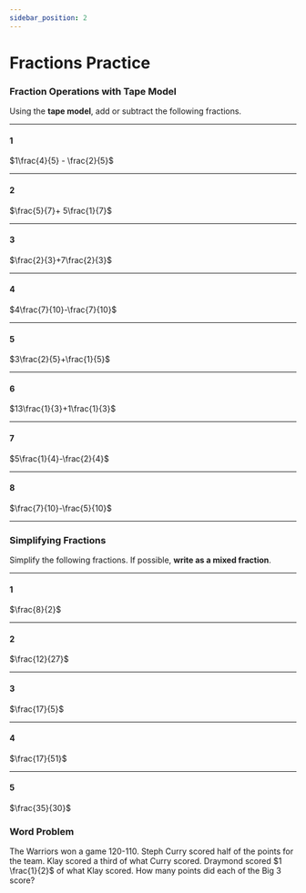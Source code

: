 ```yaml
---
sidebar_position: 2
---
```


# Fractions Practice

### Fraction Operations with Tape Model

Using the **tape model**, add or subtract the following fractions.

--- 
#### 1
$1\frac{4}{5} - \frac{2}{5}$



--- 
#### 2
$\frac{5}{7}+ 5\frac{1}{7}$




---
#### 3
$\frac{2}{3}+7\frac{2}{3}$



--- 
#### 4
$4\frac{7}{10}-\frac{7}{10}$




--- 
#### 5
$3\frac{2}{5}+\frac{1}{5}$




--- 
#### 6
$13\frac{1}{3}+1\frac{1}{3}$




--- 
#### 7
$5\frac{1}{4}-\frac{2}{4}$




--- 
#### 8
$\frac{7}{10}-\frac{5}{10}$


---

### Simplifying Fractions

Simplify the following fractions. If possible, **write as a mixed fraction**.

--- 
#### 1
$\frac{8}{2}$



--- 
#### 2
$\frac{12}{27}$



--- 
#### 3
$\frac{17}{5}$



--- 
#### 4
$\frac{17}{51}$



--- 
#### 5
$\frac{35}{30}$


### Word Problem
The Warriors won a game 120-110. Steph Curry scored half of the points for the team. Klay scored a third of what Curry scored. Draymond scored $1 \frac{1}{2}$ of what Klay scored. How many points did each of the Big 3 score?